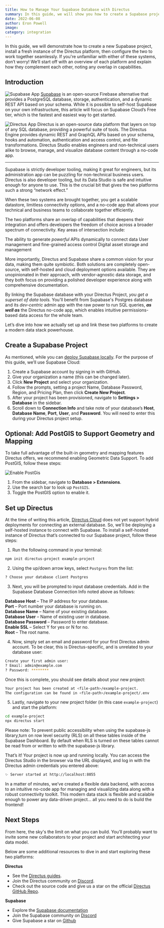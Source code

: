 ```yaml
---
title: How to Manage Your Supabase Database with Directus
summary: In this guide, we will show you how to create a Supabase project, install the Directus platform locally and configure the two to connect.
date: 2022-06-08
author: Eron Powell
image: 
category: integration
---
```


In this guide, we will demonstrate how to create a new Supabase project, install a fresh instance of the Directus platform, then configure the two to work together seamlessly. If you're unfamiliar with either of these systems, don’t worry! We’ll start off with an overview of each platform and explain how they complement each other, noting any overlap in capabilities.

## Introduction

![Supabase App](./supabase-20220608A.webp)
[Supabase](​​https://supabase.com/) is an open-source Firebase alternative that provides a PostgreSQL database, storage, authentication, and a dynamic REST API based on your schema. While it is possible to self-host Supabase on your own infrastructure, this article will focus on Supabase Cloud’s Free tier, which is the fastest and easiest way to get started.

![Directus App](./directus-20220608A.webp)
Directus is an open-source data platform that layers on top of any SQL database, providing a powerful suite of tools. The Directus Engine provides dynamic REST and GraphQL APIs based on your schema, hooks and automation, authentication and access control, and file transformations. Directus Studio enables engineers and non-technical users alike to browse, manage, and visualize database content through a no-code app.

---

Supabase is strictly developer tooling, making it great for engineers, but its administration app can be puzzling for non-technical business users. Directus is also developer tooling, but its Data Studio is safe and intuitive enough for anyone to use. This is the crucial bit that gives the two platforms such a strong “network effect.”

When these two systems are brought together, you get a scalable datastore, limitless connectivity options, and a no-code app that allows your technical and business teams to collaborate together efficiently.

The two platforms share an overlap of capabilities that deepens their integration and offers developers the freedom of choice across a broader spectrum of connectivity. Key areas of intersection include:

The ability to generate *powerful* APIs dynamically to connect data
User management and fine-grained access control
Digital asset storage and management

More importantly, Directus and Supabase share a common vision for your data, making them quite symbiotic. Both solutions are completely open-source, with self-hosted and cloud deployment options available. They are unopinionated in their approach, with vendor-agnostic data storage, and they both focus on providing a polished developer experience along with comprehensive documentation.

By linking the Supabase database with your Directus Project, *you get a superset of data tools.* You'll benefit from Supabase's Postgres database and its *dev-centric* admin app with the raw power to run SQL queries, ***as well as*** the Directus no-code app, which enables intuitive permissions-based data access for the whole team.

Let’s dive into how we actually set up and link these two platforms to create a modern data stack powerhouse.

## Create a Supabase Project

As mentioned, while you can [deploy Supabase locally](https://supabase.com/docs/guides/local-development). For the purpose of this guide, we’ll use Supabase Cloud:

1. Create a Supabase account by signing in with GitHub.
2. Give your organization a name (this can be changed later).
3. Click **New Project** and select your organization.
4. Follow the prompts, setting a project Name, Database Password, Region, and Pricing Plan, then click **Create New Project**.
5. After your project has been provisioned, navigate to **Settings > Database** in the sidebar.
6. Scroll down to **Connection Info** and take note of your database’s **Host**, **Database Name**, **Port**, **User**, and **Password**. You will need to enter this during your Directus project setup.

## Optional: Add PostGIS to Support Geometry and Mapping

To take full advantage of the built-in geometry and mapping features Directus offers, we recommend enabling Geometric Data Support. To add PostGIS, follow these steps:

![Enable PostGis](./enable-PostGIS-20220608A.webp)

1. From the sidebar, navigate to **Database > Extensions**.
2. Use the search bar to look up `PostGIS`.
3. Toggle the PostGIS option to enable it.

## Set up Directus

At the time of writing this article, [Directus Cloud](https://directus.cloud/) does not yet support hybrid deployments for connecting an external database. So, we’ll be deploying a self-hosted instance to connect with Supabase. To install a self-hosted instance of Directus that’s connected to our Supabase project, follow these steps:

1. Run the following command in your terminal:

```bash
npm init directus-project example-project
```

2. Using the up/down arrow keys, select `Postgres` from the list:

```bash
? Choose your database client Postgres
```

3. Next, you will be prompted to input database credentials. Add in the Supabase Database Connection Info noted above as follows:

**Database Host** – The IP address for your database.\
**Port** – Port number your database is running on.\
**Database Name** – Name of your existing database.\
**Database User** – Name of existing user in database.\
**Database Password** – Password to enter database.\
**Enable SSL** – Select Y for yes or N for no.\
**Root** – The root name.

4. Now, simply set an email and password for your first Directus admin account. To be clear, this is Directus-specific, and is unrelated to your database user:

```bash
Create your first admin user:
? Email: admin@example.com
? Password: ********
```

Once this is complete, you should see details about your new project:

```bash
Your project has been created at <file-path>/example-project.
The configuration can be found in <file-path>/example-project/.env
```

5. Lastly, navigate to your new project folder (in this case `example-project`) and start the platform:

```bash
cd example-project
npx directus start
```
Please note: To prevent public accessibility when using the supabase-js library,turn on row level security (RLS) on all these tables inside of the Supabase Dashboard. By default when RLS is turned on these tables cannot be read from or written to with the supabase-js library.

That’s it! Your project is now up and running locally. You can access the Directus Studio in the browser via the URL displayed, and log in with the Directus admin credentials you entered above:

```bash
✨ Server started at http://localhost:8055
```

In a matter of minutes, we’ve created a flexible data backend, with access to an intuitive no-code app for managing and visualizing data along with a robust connectivity toolkit. This modern data stack is flexible and scalable enough to power any data-driven project… all you need to do is build the frontend!

## Next Steps

From here, the sky's the limit on what you can build. You’ll probably want to invite some new collaborators to your project and start architecting your data model.

Below are some additional resources to dive in and start exploring these two platforms:

**Directus**
- See the [Directus guides](https://directus.io/guides/).
- Join the Directus community on [Discord](https://directus.chat/).
- Check out the source code and give us a star on the official [Directus GitHub Repo](https://github.com/directus/directus).

**Supabase**
- Explore the [Supabase documentation](https://supabase.com/docs)
- Join the Supabase community on [Discord](https://discord.supabase.com/)
- Give Supabase a star on [Github](https://github.com/supabase/supabase)
